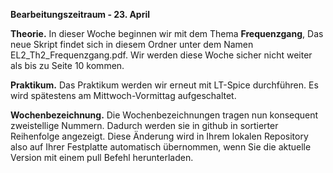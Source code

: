 __Bearbeitungszeitraum - 23. April__

__Theorie.__ 
In dieser Woche beginnen wir mit dem Thema **Frequenzgang**, Das neue Skript findet sich in diesem Ordner unter dem Namen EL2_Th2_Frequenzgang.pdf.
Wir werden diese Woche sicher nicht weiter als bis zu Seite 10 kommen.

__Praktikum.__
Das Praktikum werden wir erneut mit LT-Spice durchführen. Es wird spätestens am Mittwoch-Vormittag aufgeschaltet.

__Wochenbezeichnung.__
Die Wochenbezeichnungen tragen nun konsequent zweistellige Nummern. Dadurch werden sie in github in sortierter Reihenfolge angezeigt. 
Diese Änderung wird in Ihrem lokalen Repository also auf Ihrer Festplatte automatisch übernommen, wenn Sie die aktuelle Version mit einem pull Befehl herunterladen.